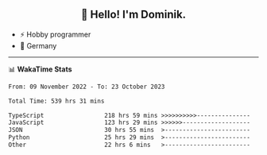 <h2 align="center">👋 Hello! I'm Dominik.</h2>

- ⚡ Hobby programmer
- 📍 Germany

---
📊 **WakaTime Stats**
<!--START_SECTION:waka-->

```txt
From: 09 November 2022 - To: 23 October 2023

Total Time: 539 hrs 31 mins

TypeScript                 218 hrs 59 mins >>>>>>>>>>---------------   40.59 %
JavaScript                 123 hrs 29 mins >>>>>>-------------------   22.89 %
JSON                       30 hrs 55 mins  >------------------------   05.73 %
Python                     25 hrs 29 mins  >------------------------   04.72 %
Other                      22 hrs 6 mins   >------------------------   04.10 %
```

<!--END_SECTION:waka-->
